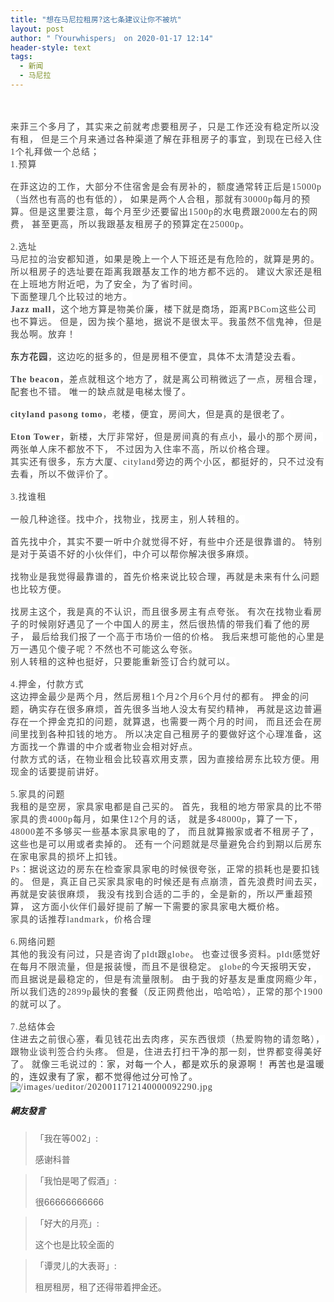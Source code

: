```yaml
---
title: "想在马尼拉租房?这七条建议让你不被坑"
layout: post
author: "「Yourwhispers」 on 2020-01-17 12:14"
header-style: text
tags:
  - 新闻
  - 马尼拉
---
```


<input type="hidden" value="菲乐园提供">
<br>
<br>
<span style="color: rgb(68, 68, 68); font-family: 微软雅黑; letter-spacing: 1px; background-color: rgb(255, 255, 255);">来菲三个多月了，其实来之前就考虑要租房子，只是工作还没有稳定所以没有租，</span>
<span style="color: rgb(68, 68, 68); font-family: 微软雅黑; letter-spacing: 1px; background-color: rgb(255, 255, 255);">但是三个月来通过各种渠道了解在菲租房子的事宜，到现在已经入住1个礼拜做一个总结；</span>
<br style="overflow-wrap: break-word; color: rgb(68, 68, 68); font-family: 微软雅黑; letter-spacing: 1px; white-space: normal; background-color: rgb(255, 255, 255);"><span style="color: rgb(68, 68, 68); font-family: 微软雅黑; letter-spacing: 1px; background-color: rgb(255, 255, 255);">1.预算</span><br style="overflow-wrap: break-word; color: rgb(68, 68, 68); font-family: 微软雅黑; letter-spacing: 1px; white-space: normal; background-color: rgb(255, 255, 255);"><span style="color: rgb(68, 68, 68); font-family: 微软雅黑; letter-spacing: 1px; background-color: rgb(255, 255, 255);"><br></span>
<span style="color: rgb(68, 68, 68); font-family: 微软雅黑; letter-spacing: 1px; background-color: rgb(255, 255, 255);">在菲这边的工作，大部分不住宿舍是会有房补的，额度通常转正后是15000p（当然也有高的也有低的），</span>
<span style="color: rgb(68, 68, 68); font-family: 微软雅黑; letter-spacing: 1px; background-color: rgb(255, 255, 255);">如果是两个人合租，那就有30000p每月的预算。但是这里要注意，每个月至少还要留出1500p的水电费跟2000左右的网费，</span>
<span style="color: rgb(68, 68, 68); font-family: 微软雅黑; letter-spacing: 1px; background-color: rgb(255, 255, 255);">甚至更高，所以我跟基友租房子的预算定在25000p。</span><br style="overflow-wrap: break-word; color: rgb(68, 68, 68); font-family: 微软雅黑; letter-spacing: 1px; white-space: normal; background-color: rgb(255, 255, 255);"><span style="color: rgb(68, 68, 68); font-family: 微软雅黑; letter-spacing: 1px; background-color: rgb(255, 255, 255);"><br></span>
<span style="color: rgb(68, 68, 68); font-family: 微软雅黑; letter-spacing: 1px; background-color: rgb(255, 255, 255);">2.选址</span><br style="overflow-wrap: break-word; color: rgb(68, 68, 68); font-family: 微软雅黑; letter-spacing: 1px; white-space: normal; background-color: rgb(255, 255, 255);"><span style="color: rgb(68, 68, 68); font-family: 微软雅黑; letter-spacing: 1px; background-color: rgb(255, 255, 255);">马尼拉的治安都知道，如果是晚上一个人下班还是有危险的，就算是男的。</span>
<span style="color: rgb(68, 68, 68); font-family: 微软雅黑; letter-spacing: 1px; background-color: rgb(255, 255, 255);">所以租房子的选址要在距离我跟基友工作的地方都不远的。</span>
<span style="color: rgb(68, 68, 68); font-family: 微软雅黑; letter-spacing: 1px; background-color: rgb(255, 255, 255);">建议大家还是租在上班地方附近吧，为了安全，为了省时间。</span><br style="overflow-wrap: break-word; color: rgb(68, 68, 68); font-family: 微软雅黑; letter-spacing: 1px; white-space: normal; background-color: rgb(255, 255, 255);"><span style="color: rgb(68, 68, 68); font-family: 微软雅黑; letter-spacing: 1px; background-color: rgb(255, 255, 255);">下面整理几个比较过的地方。</span>
<br style="overflow-wrap: break-word; color: rgb(68, 68, 68); font-family: 微软雅黑; letter-spacing: 1px; white-space: normal; background-color: rgb(255, 255, 255);"><strong><span style="color: rgb(68, 68, 68); font-family: 微软雅黑; letter-spacing: 1px; background-color: rgb(255, 255, 255);">Jazz mall</span></strong><span style="color: rgb(68, 68, 68); font-family: 微软雅黑; letter-spacing: 1px; background-color: rgb(255, 255, 255);">，这个地方算是物美价廉，楼下就是商场，距离PBCom这些公司也不算远。</span>
<span style="color: rgb(68, 68, 68); font-family: 微软雅黑; letter-spacing: 1px; background-color: rgb(255, 255, 255);">但是，因为挨个墓地，据说不是很太平。我虽然不信鬼神，但是我怂啊。放弃！</span><br style="overflow-wrap: break-word; color: rgb(68, 68, 68); font-family: 微软雅黑; letter-spacing: 1px; white-space: normal; background-color: rgb(255, 255, 255);"><span style="color: rgb(68, 68, 68); font-family: 微软雅黑; letter-spacing: 1px; background-color: rgb(255, 255, 255);"><br></span>
<strong><span style="color: rgb(68, 68, 68); font-family: 微软雅黑; letter-spacing: 1px; background-color: rgb(255, 255, 255);">东方花园</span></strong><span style="color: rgb(68, 68, 68); font-family: 微软雅黑; letter-spacing: 1px; background-color: rgb(255, 255, 255);">，这边吃的挺多的，但是房租不便宜，具体不太清楚没去看。</span><br style="overflow-wrap: break-word; color: rgb(68, 68, 68); font-family: 微软雅黑; letter-spacing: 1px; white-space: normal; background-color: rgb(255, 255, 255);"><span style="color: rgb(68, 68, 68); font-family: 微软雅黑; letter-spacing: 1px; background-color: rgb(255, 255, 255);"><br></span>
<strong><span style="color: rgb(68, 68, 68); font-family: 微软雅黑; letter-spacing: 1px; background-color: rgb(255, 255, 255);">The beacon</span></strong><span style="color: rgb(68, 68, 68); font-family: 微软雅黑; letter-spacing: 1px; background-color: rgb(255, 255, 255);">，差点就租这个地方了，就是离公司稍微远了一点，房租合理，配套也不错。</span>
<span style="color: rgb(68, 68, 68); font-family: 微软雅黑; letter-spacing: 1px; background-color: rgb(255, 255, 255);">唯一的缺点就是电梯太慢了。</span><br style="overflow-wrap: break-word; color: rgb(68, 68, 68); font-family: 微软雅黑; letter-spacing: 1px; white-space: normal; background-color: rgb(255, 255, 255);"><span style="color: rgb(68, 68, 68); font-family: 微软雅黑; letter-spacing: 1px; background-color: rgb(255, 255, 255);"><br></span>
<strong><span style="color: rgb(68, 68, 68); font-family: 微软雅黑; letter-spacing: 1px; background-color: rgb(255, 255, 255);">cityland pasong tomo</span></strong><span style="color: rgb(68, 68, 68); font-family: 微软雅黑; letter-spacing: 1px; background-color: rgb(255, 255, 255);">，老楼，便宜，房间大，但是真的是很老了。</span><br style="overflow-wrap: break-word; color: rgb(68, 68, 68); font-family: 微软雅黑; letter-spacing: 1px; white-space: normal; background-color: rgb(255, 255, 255);"><span style="color: rgb(68, 68, 68); font-family: 微软雅黑; letter-spacing: 1px; background-color: rgb(255, 255, 255);"><br></span>
<strong><span style="color: rgb(68, 68, 68); font-family: 微软雅黑; letter-spacing: 1px; background-color: rgb(255, 255, 255);">Eton Tower</span></strong><span style="color: rgb(68, 68, 68); font-family: 微软雅黑; letter-spacing: 1px; background-color: rgb(255, 255, 255);">，新楼，大厅非常好，但是房间真的有点小，最小的那个房间，两张单人床不都放不下，</span>
<span style="color: rgb(68, 68, 68); font-family: 微软雅黑; letter-spacing: 1px; background-color: rgb(255, 255, 255);">不过因为入住率不高，所以价格合理。</span><br style="overflow-wrap: break-word; color: rgb(68, 68, 68); font-family: 微软雅黑; letter-spacing: 1px; white-space: normal; background-color: rgb(255, 255, 255);"><span style="color: rgb(68, 68, 68); font-family: 微软雅黑; letter-spacing: 1px; background-color: rgb(255, 255, 255);">其实还有很多，东方大厦、cityland旁边的两个小区，都挺好的，只不过没有去看，所以不做评价了。</span><br style="overflow-wrap: break-word; color: rgb(68, 68, 68); font-family: 微软雅黑; letter-spacing: 1px; white-space: normal; background-color: rgb(255, 255, 255);"><span style="color: rgb(68, 68, 68); font-family: 微软雅黑; letter-spacing: 1px; background-color: rgb(255, 255, 255);"><br></span>
<span style="color: rgb(68, 68, 68); font-family: 微软雅黑; letter-spacing: 1px; background-color: rgb(255, 255, 255);">3.找谁租</span><br style="overflow-wrap: break-word; color: rgb(68, 68, 68); font-family: 微软雅黑; letter-spacing: 1px; white-space: normal; background-color: rgb(255, 255, 255);"><span style="color: rgb(68, 68, 68); font-family: 微软雅黑; letter-spacing: 1px; background-color: rgb(255, 255, 255);"><br></span>
<span style="color: rgb(68, 68, 68); font-family: 微软雅黑; letter-spacing: 1px; background-color: rgb(255, 255, 255);">一般几种途径。找中介，找物业，找房主，别人转租的。</span><br style="overflow-wrap: break-word; color: rgb(68, 68, 68); font-family: 微软雅黑; letter-spacing: 1px; white-space: normal; background-color: rgb(255, 255, 255);"><span style="color: rgb(68, 68, 68); font-family: 微软雅黑; letter-spacing: 1px; background-color: rgb(255, 255, 255);"><br></span>
<span style="color: rgb(68, 68, 68); font-family: 微软雅黑; letter-spacing: 1px; background-color: rgb(255, 255, 255);">首先找中介，其实不要一听中介就觉得不好，有些中介还是很靠谱的。</span>
<span style="color: rgb(68, 68, 68); font-family: 微软雅黑; letter-spacing: 1px; background-color: rgb(255, 255, 255);">特别是对于英语不好的小伙伴们，中介可以帮你解决很多麻烦。</span><br style="overflow-wrap: break-word; color: rgb(68, 68, 68); font-family: 微软雅黑; letter-spacing: 1px; white-space: normal; background-color: rgb(255, 255, 255);"><span style="color: rgb(68, 68, 68); font-family: 微软雅黑; letter-spacing: 1px; background-color: rgb(255, 255, 255);"><br></span>
<span style="color: rgb(68, 68, 68); font-family: 微软雅黑; letter-spacing: 1px; background-color: rgb(255, 255, 255);">找物业是我觉得最靠谱的，首先价格来说比较合理，再就是未来有什么问题也比较方便。</span><br style="overflow-wrap: break-word; color: rgb(68, 68, 68); font-family: 微软雅黑; letter-spacing: 1px; white-space: normal; background-color: rgb(255, 255, 255);"><span style="color: rgb(68, 68, 68); font-family: 微软雅黑; letter-spacing: 1px; background-color: rgb(255, 255, 255);"><br></span>
<span style="color: rgb(68, 68, 68); font-family: 微软雅黑; letter-spacing: 1px; background-color: rgb(255, 255, 255);">找房主这个，我是真的不认识，而且很多房主有点夸张。</span>
<span style="color: rgb(68, 68, 68); font-family: 微软雅黑; letter-spacing: 1px; background-color: rgb(255, 255, 255);">有次在找物业看房子的时候刚好遇见了一个中国人的房主，然后很热情的带我们看了他的房子，</span>
<span style="color: rgb(68, 68, 68); font-family: 微软雅黑; letter-spacing: 1px; background-color: rgb(255, 255, 255);">最后给我们报了一个高于市场价一倍的价格。</span>
<span style="color: rgb(68, 68, 68); font-family: 微软雅黑; letter-spacing: 1px; background-color: rgb(255, 255, 255);">我后来想可能他的心里是万一遇见个傻子呢？不然也不可能这么夸张。</span><br style="overflow-wrap: break-word; color: rgb(68, 68, 68); font-family: 微软雅黑; letter-spacing: 1px; white-space: normal; background-color: rgb(255, 255, 255);"><span style="color: rgb(68, 68, 68); font-family: 微软雅黑; letter-spacing: 1px; background-color: rgb(255, 255, 255);">别人转租的这种也挺好，只要能重新签订合约就可以。</span><br style="overflow-wrap: break-word; color: rgb(68, 68, 68); font-family: 微软雅黑; letter-spacing: 1px; white-space: normal; background-color: rgb(255, 255, 255);"><span style="color: rgb(68, 68, 68); font-family: 微软雅黑; letter-spacing: 1px; background-color: rgb(255, 255, 255);"><br></span>
<span style="color: rgb(68, 68, 68); font-family: 微软雅黑; letter-spacing: 1px; background-color: rgb(255, 255, 255);">4.押金，付款方式</span>
<br style="overflow-wrap: break-word; color: rgb(68, 68, 68); font-family: 微软雅黑; letter-spacing: 1px; white-space: normal; background-color: rgb(255, 255, 255);"><span style="color: rgb(68, 68, 68); font-family: 微软雅黑; letter-spacing: 1px; background-color: rgb(255, 255, 255);">这边押金最少是两个月，然后房租1个月2个月6个月付的都有。</span>
<span style="color: rgb(68, 68, 68); font-family: 微软雅黑; letter-spacing: 1px; background-color: rgb(255, 255, 255);">押金的问题，确实存在很多麻烦，首先很多当地人没太有契约精神，</span>
<span style="color: rgb(68, 68, 68); font-family: 微软雅黑; letter-spacing: 1px; background-color: rgb(255, 255, 255);">再就是这边普遍存在一个押金克扣的问题，就算退，也需要一两个月的时间，</span>
<span style="color: rgb(68, 68, 68); font-family: 微软雅黑; letter-spacing: 1px; background-color: rgb(255, 255, 255);">而且还会在房间里找到各种扣钱的地方。</span>
<span style="color: rgb(68, 68, 68); font-family: 微软雅黑; letter-spacing: 1px; background-color: rgb(255, 255, 255);">所以决定自己租房子的要做好这个心理准备，这方面找一个靠谱的中介或者物业会相对好点。</span><br style="overflow-wrap: break-word; color: rgb(68, 68, 68); font-family: 微软雅黑; letter-spacing: 1px; white-space: normal; background-color: rgb(255, 255, 255);"><span style="color: rgb(68, 68, 68); font-family: 微软雅黑; letter-spacing: 1px; background-color: rgb(255, 255, 255);">付款方式的话，在物业租会比较喜欢用支票，因为直接给房东比较方便。用现金的话要提前讲好。</span><br style="overflow-wrap: break-word; color: rgb(68, 68, 68); font-family: 微软雅黑; letter-spacing: 1px; white-space: normal; background-color: rgb(255, 255, 255);"><span style="color: rgb(68, 68, 68); font-family: 微软雅黑; letter-spacing: 1px; background-color: rgb(255, 255, 255);"><br></span>
<span style="color: rgb(68, 68, 68); font-family: 微软雅黑; letter-spacing: 1px; background-color: rgb(255, 255, 255);">5.家具的问题</span>
<br style="overflow-wrap: break-word; color: rgb(68, 68, 68); font-family: 微软雅黑; letter-spacing: 1px; white-space: normal; background-color: rgb(255, 255, 255);"><span style="color: rgb(68, 68, 68); font-family: 微软雅黑; letter-spacing: 1px; background-color: rgb(255, 255, 255);">我租的是空房，家具家电都是自己买的。</span>
<span style="color: rgb(68, 68, 68); font-family: 微软雅黑; letter-spacing: 1px; background-color: rgb(255, 255, 255);">首先，我租的地方带家具的比不带家具的贵4000p每月，如果住12个月的话，</span>
<span style="color: rgb(68, 68, 68); font-family: 微软雅黑; letter-spacing: 1px; background-color: rgb(255, 255, 255);">就是多48000p，算了一下，48000差不多够买一些基本家具家电的了，</span>
<span style="color: rgb(68, 68, 68); font-family: 微软雅黑; letter-spacing: 1px; background-color: rgb(255, 255, 255);">而且就算搬家或者不租房子了，这些也是可以用或者卖掉的。</span>
<span style="color: rgb(68, 68, 68); font-family: 微软雅黑; letter-spacing: 1px; background-color: rgb(255, 255, 255);">还有一个问题就是尽量避免合约到期以后房东在家电家具的损坏上扣钱。</span>
<span style="color: rgb(68, 68, 68); font-family: 微软雅黑; letter-spacing: 1px; background-color: rgb(255, 255, 255);"><br></span>
<span style="color: rgb(68, 68, 68); font-family: 微软雅黑; letter-spacing: 1px; background-color: rgb(255, 255, 255);">P</span><span style="background-color: rgb(255, 255, 255); color: rgb(68, 68, 68); font-family: 微软雅黑; letter-spacing: 1px;">s：据说这边的房东在检查家具家电的时候很夸张，正常的损耗也是要扣钱的。</span>
<span style="color: rgb(68, 68, 68); font-family: 微软雅黑; letter-spacing: 1px; background-color: rgb(255, 255, 255);">但是，真正自己买家具家电的时候还是有点崩溃，首先浪费时间去买，再就是安装很麻烦，</span>
<span style="color: rgb(68, 68, 68); font-family: 微软雅黑; letter-spacing: 1px; background-color: rgb(255, 255, 255);">我没有找到合适的二手的，全是新的，所以严重超预算，</span>
<span style="color: rgb(68, 68, 68); font-family: 微软雅黑; letter-spacing: 1px; background-color: rgb(255, 255, 255);">这方面小伙伴们最好提前了解一下需要的家具家电大概价格。</span><br style="overflow-wrap: break-word; color: rgb(68, 68, 68); font-family: 微软雅黑; letter-spacing: 1px; white-space: normal; background-color: rgb(255, 255, 255);"><span style="color: rgb(68, 68, 68); font-family: 微软雅黑; letter-spacing: 1px; background-color: rgb(255, 255, 255);">家具的话推荐landmark，价格合理</span><br style="overflow-wrap: break-word; color: rgb(68, 68, 68); font-family: 微软雅黑; letter-spacing: 1px; white-space: normal; background-color: rgb(255, 255, 255);"><span style="color: rgb(68, 68, 68); font-family: 微软雅黑; letter-spacing: 1px; background-color: rgb(255, 255, 255);"><br></span>
<span style="color: rgb(68, 68, 68); font-family: 微软雅黑; letter-spacing: 1px; background-color: rgb(255, 255, 255);">6.网络问题</span>
<br style="overflow-wrap: break-word; color: rgb(68, 68, 68); font-family: 微软雅黑; letter-spacing: 1px; white-space: normal; background-color: rgb(255, 255, 255);"><span style="color: rgb(68, 68, 68); font-family: 微软雅黑; letter-spacing: 1px; background-color: rgb(255, 255, 255);">其他的我没有问过，只是咨询了pldt跟globe。</span>
<span style="color: rgb(68, 68, 68); font-family: 微软雅黑; letter-spacing: 1px; background-color: rgb(255, 255, 255);">也查过很多资料。pldt感觉好在每月不限流量，但是报装慢，而且不是很稳定。</span>
<span style="color: rgb(68, 68, 68); font-family: 微软雅黑; letter-spacing: 1px; background-color: rgb(255, 255, 255);">globe的今天报明天安，而且据说是最稳定的，但是有流量限制。</span>
<span style="color: rgb(68, 68, 68); font-family: 微软雅黑; letter-spacing: 1px; background-color: rgb(255, 255, 255);">由于我的好基友是重度网瘾少年，</span>
<span style="color: rgb(68, 68, 68); font-family: 微软雅黑; letter-spacing: 1px; background-color: rgb(255, 255, 255);">所以我们选的2899p最快的套餐（反正网费他出，哈哈哈），正常的那个1900的就可以了。</span><br style="overflow-wrap: break-word; color: rgb(68, 68, 68); font-family: 微软雅黑; letter-spacing: 1px; white-space: normal; background-color: rgb(255, 255, 255);"><span style="color: rgb(68, 68, 68); font-family: 微软雅黑; letter-spacing: 1px; background-color: rgb(255, 255, 255);"><br></span>
<span style="color: rgb(68, 68, 68); font-family: 微软雅黑; letter-spacing: 1px; background-color: rgb(255, 255, 255);">7.总结体会</span>
<br style="overflow-wrap: break-word; color: rgb(68, 68, 68); font-family: 微软雅黑; letter-spacing: 1px; white-space: normal; background-color: rgb(255, 255, 255);"><span style="overflow-wrap: break-word; color: rgb(68, 68, 68); font-family: 微软雅黑; letter-spacing: 1px; white-space: normal; background-color: rgb(255, 255, 255);">住进去之前很心塞，看见钱花出去肉疼，买东西很烦（热爱购物的请忽略），跟物业谈判签合约头疼。</span>
<span style="overflow-wrap: break-word; color: rgb(68, 68, 68); font-family: 微软雅黑; letter-spacing: 1px; white-space: normal; background-color: rgb(255, 255, 255);">但是，住进去打扫干净的那一刻，世界都变得美好了。</span>
<span style="overflow-wrap: break-word; color: rgb(68, 68, 68); font-family: 微软雅黑; letter-spacing: 1px; white-space: normal; background-color: rgb(255, 255, 255);">就像三毛说过的：<span style="color:#333333;overflow-wrap: break-word;"><span style="font-family:&amp;quot;;overflow-wrap: break-word;">家，对每一个人，都是欢乐的泉源啊！</span></span></span>
<span style="overflow-wrap: break-word; color: rgb(68, 68, 68); font-family: 微软雅黑; letter-spacing: 1px; white-space: normal; background-color: rgb(255, 255, 255);"><span style="color:#333333;overflow-wrap: break-word;"><span style="font-family:&amp;quot;;overflow-wrap: break-word;">再苦也是温暖的，连奴隶有了家，都不觉得他过分可怜了。</span></span></span>
<span style="overflow-wrap: break-word; color: rgb(68, 68, 68); font-family: 微软雅黑; letter-spacing: 1px; white-space: normal; background-color: rgb(255, 255, 255);"><span style="color:#333333;overflow-wrap: break-word;"><span style="font-family:&amp;quot;;overflow-wrap: break-word;"><br></span></span></span>
<span style="overflow-wrap: break-word; color: rgb(68, 68, 68); font-family: 微软雅黑; letter-spacing: 1px; white-space: normal; background-color: rgb(255, 255, 255);"><span style="color:#333333;overflow-wrap: break-word;"><span style="font-family:&amp;quot;;overflow-wrap: break-word;"><img src="http://images.feileyuan.com/images/ueditor/2020011712140000092290.jpg" title="/images/ueditor/2020011712140000092290.jpg" alt="/images/ueditor/2020011712140000092290.jpg"></span></span></span>

##### 網友發言 
> 「我在等002」:
> <p>感谢科普</p>

> 「我怕是喝了假酒」:
> <p>很66666666666</p>

> 「好大的月亮」:
> <p>这个也是比较全面的</p>

> 「谭灵儿的大表哥」:
> <p>租房租房，租了还得带着押金还。</p>



